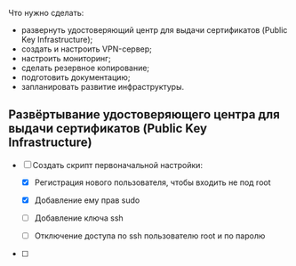 Что нужно cделать:

- развернуть удостоверяющий центр для выдачи сертификатов (Public Key Infrastructure);
- создать и настроить VPN-сервер;
- настроить мониторинг;
- сделать резервное копирование;
- подготовить документацию;
- запланировать развитие инфраструктуры.

## Развёртывание удостоверяющего центра для  выдачи сертификатов (Public Key Infrastructure)

- [ ] Создать скрипт первоначальной настройки:
  
  - [x] Регистрация нового пользователя, чтобы входить не под root
  
  - [x] Добавление ему прав sudo
  
  - [ ] Добавление ключа ssh
  
  - [ ] Отключение доступа по ssh пользователю root и по паролю

- [ ] 
